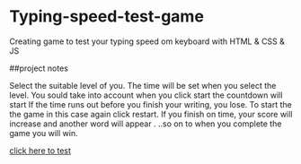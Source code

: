 # Typing-speed-test-game
Creating game to test your typing speed om keyboard with HTML &amp; CSS &amp; JS

##project notes

Select the  suitable level of you.
The time will be set when you select the level.
You sould take into account when you click start the countdown will start
If the time runs out before you finish your writing, you lose.
To start the the game in this case again click restart.
If you finish on time, your score will increase and another word will appear .
..so on to when you complete the game you will win. 

[click here to test]( https://mohamedshehtaa.github.io/Typing-speed-test-game/)
